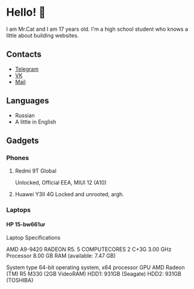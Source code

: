 # Hello! 👋

I am Mr.Cat and I am 17 years old. I'm a high school student who knows a little about building websites. 


## Contacts

- [Telegram](https://t.me/AveLemon_Links)
- [VK](https://vk.com/danya_stepanov2022)
- [Mail](mailto:danya_danilov1@vk.com)

## Languages

- Russian
- A little in English

## Gadgets

### Phones

1. Redmi 9T Global

   Unlocked, Official EEA, MIUI 12 (A10)

2. Huawei Y3II 4G 
   Locked and unrooted, argh. 

### Laptops

#### HP 15-bw661ur

Laptop Specifications

  AMD A9-9420 RADEON R5. 5 COMPUTECORES 2 C+3G 3.00 GHz Processor
8.00 GB RAM (available: 7.47 GB)

System type 64-bit operating system, x64 processor
GPU AMD Radeon (TM) R5 M330 (2GB VideoRAM)
HDD1: 931GB (Seagate)
HDD2: 931GB (TOSHIBA)
